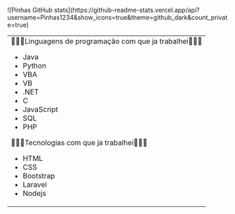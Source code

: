 <html>
<body>

<br>
![Pinhas GitHub stats](https://github-readme-stats.vercel.app/api?username=Pinhas1234&show_icons=true&theme=github_dark&count_private=true)
<table style="width:100%">
  <tr>
    <td style="vertical-align: top;">     
          👨🏻‍💻Linguagens de programação com que ja trabalhei👨🏻‍💻
         <ul>
           <li>Java</li>
           <li>Python</li>
           <li>VBA</li>
           <li>VB</li>
           <li>.NET</li>
           <li>C</li>
           <li>JavaScript</li>
           <li>SQL</li>
           <li>PHP</li>
         </ul>  
        👨🏻‍💻Tecnologias com que ja trabalhei👨🏻‍💻
        <ul>
          <li>HTML</li>
          <li>CSS</li>
          <li>Bootstrap</li>
          <li>Laravel</li>
          <li>Nodejs</li>
        </ul>  
    </td>   
  </tr>
</table>

</body>
</html>





 


